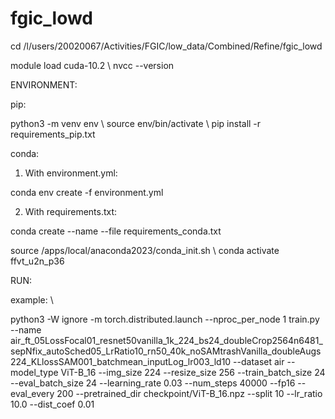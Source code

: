 # fgic_lowd


cd /l/users/20020067/Activities/FGIC/low_data/Combined/Refine/fgic_lowd

module load cuda-10.2 \\
nvcc --version





ENVIRONMENT:

pip:

python3 -m venv env \\
source env/bin/activate \\
pip install -r requirements_pip.txt


conda:

1. With environment.yml:

conda env create -f environment.yml

2. With requirements.txt:

conda create --name <env> --file requirements_conda.txt

source /apps/local/anaconda2023/conda_init.sh \\
conda activate ffvt_u2n_p36




RUN:

example: \\

python3 -W ignore -m torch.distributed.launch --nproc_per_node 1 train.py --name air_ft_05LossFocal01_resnet50vanilla_1k_224_bs24_doubleCrop2564n6481_sepNfix_autoSched05_LrRatio10_rn50_40k_noSAMtrashVanilla_doubleAugs224_KLlossSAM001_batchmean_inputLog_lr003_ld10 --dataset air --model_type ViT-B_16 --img_size 224 --resize_size 256 --train_batch_size 24 --eval_batch_size 24 --learning_rate 0.03 --num_steps 40000 --fp16 --eval_every 200 --pretrained_dir checkpoint/ViT-B_16.npz --split 10 --lr_ratio 10.0 --dist_coef 0.01